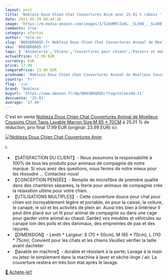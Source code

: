 ```yaml
---
layout: post
title: 'Nobleza Doux Chien Chat Couvertures Anim avec 25.01 % rabais '
date: 2021-05-29 08:44:26
image: 'https://m.media-amazon.com/images/I/518dM9lIa6L._SL500_._SL400_.jpg'
comments: true
category: ofertas
author: 'tole.es'
slug: 'B08SBRQ6Q5-fr Nobleza Doux Chien Chat Couvertures Animal de Moelleux...'
sku: 'B08SBRQ6Q5-fr'
tags: [ 'Animalerie','Chiens','Couvertures pour chiens','Paniers et mobilier pour chiens','nobleza', ]
actualPrice: 17.99 EUR
currency: EUR
price: 17.99
comparePrice: 23.99 EUR
prodname: 'Nobleza Doux Chien Chat Couvertures Animal de Moelleux Coussins Chiot Tapis Lavable Marron Size:M 85 * 70CM'
country: 'fr'
flag: '🇫🇷'
brand: 'Nobleza'
buyurl: 'https://www.amazon.fr/dp/B08SBRQ6Q5/?tag=tolees0d-21'
descuento: '25.01'
average: '17.99'
---
```


C'est en vente [Nobleza Doux Chien Chat Couvertures Animal de Moelleux Coussins Chiot Tapis Lavable Marron Size:M 85 * 70CM](https://www.amazon.fr/dp/B08SBRQ6Q5/?tag=tolees0d-21)  à  25.01 % de réduction, prix final  17.99 EUR (original: 23.99 EUR) ici:

[![Nobleza Doux Chien Chat Couvertures Anim](https://m.media-amazon.com/images/I/518dM9lIa6L._SL500_._SL400_.jpg)](https://www.amazon.fr/dp/B08SBRQ6Q5/?tag=tolees0d-21)

ℹ️:

- 【SATISFACTION DU CLIENT】- Nous assumons la responsabilité à 100% de tous les produits pour animaux de compagnie de notre marque. Si vous avez des questions, nous ferons de notre mieux pour les résoudre ... Contactez-nous!
- 【CONCEPTION PENSÉE】- Remplie de microfibre de première qualité dans des chambres séparées, la literie pour animaux de compagnie crée la relaxation ultime pour votre chien.
- 【UTILISATIONS MULTIPLES】- Cette couverture douce pour chat pour chien est incroyablement légère et portable, en pour la caisse, la voiture, le canapé, le sol et les activités de plein air. Aussi très bien à lintérieur Il peut être placé sur un lit pour animal de compagnie ou dans une cage pour garder votre animal au chaud. Gardez vos meubles et véhicules ou canapé loin des poils et des danimaux, des empreintes de pas et des rayures.
- 【DIMENSION】- Lenth * Largeur: S (70 * 50cm), M (85 * 70cm), L (110 * 75cm); Convient pour les chats et les chiens.Veuillez vérifier la taille avant dacheter
- 【lavable en machine】- durable et résistant à la perte; Lavage à la main ou jetez-le simplement dans la machine à laver et sèche-linge / air. La couverture restera en très bon état après le lavage.

[🛒 Achète-le!!](https://www.amazon.fr/dp/B08SBRQ6Q5/?tag=tolees0d-21)
